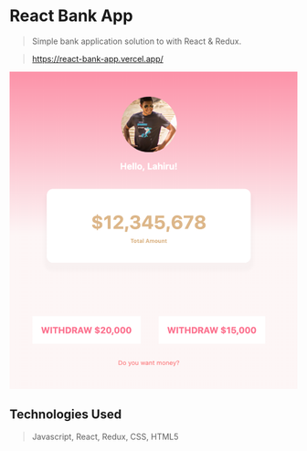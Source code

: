 # React Bank App
> Simple bank application solution to with React & Redux.

> https://react-bank-app.vercel.app/
<div style="align: center">
    <img src="./image.png" />
</div>

## Technologies Used
> Javascript, React, Redux, CSS, HTML5
